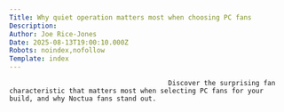 ```yaml
---
Title: Why quiet operation matters most when choosing PC fans
Description: 
Author: Joe Rice-Jones
Date: 2025-08-13T19:00:10.000Z
Robots: noindex,nofollow
Template: index
---
```


                                            Discover the surprising fan characteristic that matters most when selecting PC fans for your build, and why Noctua fans stand out.
                                        